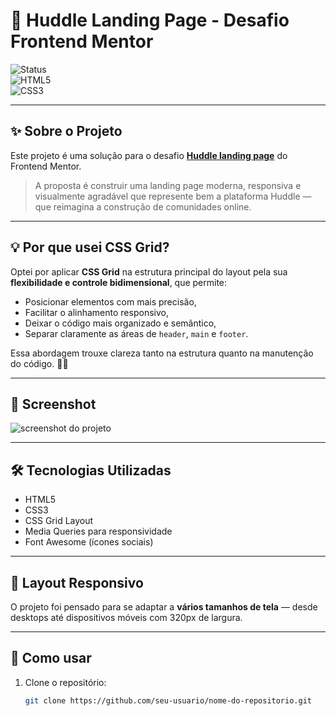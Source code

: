 # 🎨 Huddle Landing Page - Desafio Frontend Mentor

![Status](https://img.shields.io/badge/status-conclu%C3%ADdo-brightgreen)  
![HTML5](https://img.shields.io/badge/HTML5-E34F26?style=flat&logo=html5&logoColor=white)  
![CSS3](https://img.shields.io/badge/CSS3-1572B6?style=flat&logo=css3&logoColor=white)

---

## ✨ Sobre o Projeto

Este projeto é uma solução para o desafio [**Huddle landing page**](https://www.frontendmentor.io/challenges) do Frontend Mentor.

> A proposta é construir uma landing page moderna, responsiva e visualmente agradável que represente bem a plataforma Huddle — que reimagina a construção de comunidades online.

---

## 💡 Por que usei **CSS Grid**?

Optei por aplicar **CSS Grid** na estrutura principal do layout pela sua **flexibilidade e controle bidimensional**, que permite:

- Posicionar elementos com mais precisão,
- Facilitar o alinhamento responsivo,
- Deixar o código mais organizado e semântico,
- Separar claramente as áreas de `header`, `main` e `footer`.

Essa abordagem trouxe clareza tanto na estrutura quanto na manutenção do código. 👨‍💻

---

## 📸 Screenshot

![screenshot do projeto](/src/images/Animação-Huddle.gif) 

---

## 🛠️ Tecnologias Utilizadas

- HTML5
- CSS3
- CSS Grid Layout
- Media Queries para responsividade
- Font Awesome (ícones sociais)

---

## 📱 Layout Responsivo

O projeto foi pensado para se adaptar a **vários tamanhos de tela** — desde desktops até dispositivos móveis com 320px de largura.

---

## 🚀 Como usar

1. Clone o repositório:
   ```bash
   git clone https://github.com/seu-usuario/nome-do-repositorio.git
